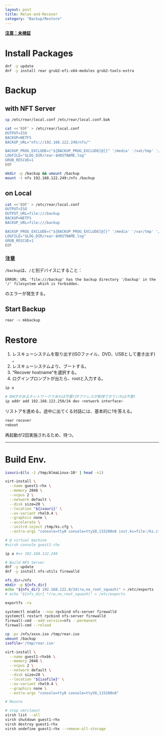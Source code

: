 ```yaml
---
layout: post
title: Relax-and-Recover
category: "Backup/Restore"
---
```


**<u>注意：未検証</u>**

# Install Packages

```sh
dnf -y update
dnf -y install rear grub2-efi-x64-modules grub2-tools-extra
```

# Backup

## with NFT Server

```sh
cp /etc/rear/local.conf /etc/rear/local.conf.bak

cat <<'EOF' > /etc/rear/local.conf
OUTPUT=ISO
BACKUP=NETFS
BACKUP_URL="nfs://192.168.122.249/nfs/"

BACKUP_PROG_EXCLUDE=("${BACKUP_PROG_EXCLUDE[@]}" '/media' '/vat/tmp' '/var/crash' '/kdump')
LOGFILE="$LOG_DIR/rear-$HOSTNAME.log"
GRUB_RESCUE=1
EOF

mkdir -p /backup && umount /backup
mount -t nfs 192.168.122.249:/nfs /backup
```

## on Local

```sh
cat <<'EOF' > /etc/rear/local.conf
OUTPUT=ISO
OUTPUT_URL=file:///backup
BACKUP=NETFS
BACKUP_URL=file:///backup

BACKUP_PROG_EXCLUDE=("${BACKUP_PROG_EXCLUDE[@]}" '/media' '/var/tmp' '/var/crash' '/kdump' '/backup')
LOGFILE="$LOG_DIR/rear-$HOSTNAME.log"
GRUB_RESCUE=1
EOF
```

### 注意

`/backup`は、`/`と別デバイスにすること：

```
ERROR: URL 'file:///backup' has the backup directory '/backup' in the '/' filesystem which is forbidden.
```
のエラーが発生する。

## Start Backup

```sh
rear -v mkbackup
```

# Restore

1. レスキューシステムを取り出す(ISOファイル、DVD、USBとして書き出す) 。
1. レスキューシステムより、ブートする。
1. “Recover hostname“を選択する。
1. ログインプロンプトが出たら、rootと入力する。

```sh
ip a

# DHCPがあるネットワークであれば不要(IPアドレスが取得できていれば不要)
ip addr add 192.168.122.250/24 dev <network interface>
```

リストアを進める。途中に出てくる対話には、基本的に1を答える。

```sh
rear recover
reboot
```

再起動が2回実施されるため、待つ。

---

# Build Env.

```sh
isouri=$(ls -1 /tmp/AlmaLinux-10* | head -n1)

virt-install \
  --name guest1-rhx \
  --memory 2048 \
  --vcpus 2 \
  --network default \
  --disk size=20 \
  --location "${isouri}" \
  --os-variant rhel9.4 \
  --graphics none \
  --accelerate \
  --initrd-inject /tmp/ks.cfg \
  --extra-args "console=tty0 console=ttyS0,115200n8 inst.ks=file:/ks.cfg"
```

```sh
# @ virtual machine
#virsh console guest1-rhx

ip a #=> 192.168.122.249

# Build NFS Server
dnf -y update
dnf -y install nfs-utils firewalld

nfs_dir=/nfs
mkdir -p ${nfs_dir}
echo "${nfs_dir} 192.168.122.0/24(rw,no_root_squash)" > /etc/exports
# echo "${nfs_dir} *(rw,no_root_squash)" > /etc/exports

exportfs -ra

systemctl enable --now rpcbind nfs-server firewalld
systemctl restart rpcbind nfs-server firewalld
firewall-cmd --add-service=nfs --permanent
firewall-cmd --reload
```

```sh
cp -pv /nfs/xxxx.iso /tmp/rear.iso
umount /backup
isofile='/tmp/rear.iso'

virt-install \
  --name guest1-rhxbk \
  --memory 2048 \
  --vcpus 2 \
  --network default \
  --disk size=20 \
  --location "${isofile}" \
  --os-variant rhel9.4 \
  --graphics none \
  --extra-args "console=tty0 console=ttyS0,115200n8"

# Resore

# stop vm(clean)
virsh list --all
virsh shutdown guest1-rhx
virsh destroy guest1-rhx
virsh undefine guest1-rhx --remove-all-storage 
```
